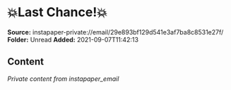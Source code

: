 # 💥Last Chance!💥

**Source:** instapaper-private://email/29e893bf129d541e3af7ba8c8531e27f/
**Folder:** Unread
**Added:** 2021-09-07T11:42:13




## Content
*Private content from instapaper_email*
